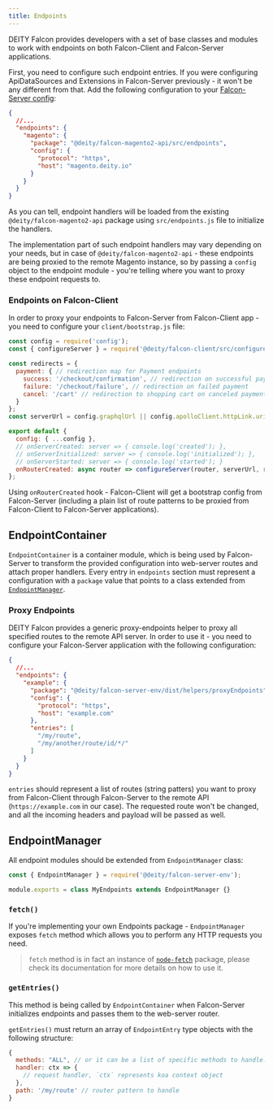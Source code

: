 ```yaml
---
title: Endpoints
---
```


DEITY Falcon provides developers with a set of base classes and modules to work with endpoints on both Falcon-Client
and Falcon-Server applications.

First, you need to configure such endpoint entries. If you were configuring ApiDataSources and
Extensions in Falcon-Server previously - it won't be any different from that. Add the following configuration to
your [Falcon-Server config](miscellaneous/config.md):

```json
{
  //...
  "endpoints": {
    "magento": {
      "package": "@deity/falcon-magento2-api/src/endpoints",
      "config": {
        "protocol": "https",
        "host": "magento.deity.io"
      }
    }
  }
}
```

As you can tell, endpoint handlers will be loaded from the existing `@deity/falcon-magento2-api` package
using `src/endpoints.js` file to initialize the handlers.

The implementation part of such endpoint handlers may vary depending on your needs, but in case of `@deity/falcon-magento2-api` -
these endpoints are being proxied to the remote Magento instance, so by passing a `config` object to the endpoint module -
you're telling where you want to proxy these endpoint requests to.

### Endpoints on Falcon-Client

In order to proxy your endpoints to Falcon-Server from Falcon-Client app - you need to configure your `client/bootstrap.js` file:

```js
const config = require('config');
const { configureServer } = require('@deity/falcon-client/src/configureServer');

const redirects = {
  payment: { // redirection map for Payment endpoints
    success: '/checkout/confirmation', // redirection on successful payment
    failure: '/checkout/failure', // redirection on failed payment
    cancel: '/cart' // redirection to shopping cart on canceled payment
  }
};
const serverUrl = config.graphqlUrl || config.apolloClient.httpLink.uri;

export default {
  config: { ...config },
  // onServerCreated: server => { console.log('created'); },
  // onServerInitialized: server => { console.log('initialized'); },
  // onServerStarted: server => { console.log('started'); }
  onRouterCreated: async router => configureServer(router, serverUrl, redirects)
};
```

Using `onRouterCreated` hook - Falcon-Client will get a bootstrap config from Falcon-Server (including a plain list
of route patterns to be proxied from Falcon-Client to Falcon-Server applications).

## EndpointContainer

`EndpointContainer` is a container module, which is being used by Falcon-Server to transform the provided configuration
into web-server routes and attach proper handlers. Every entry in `endpoints` section must represent a configuration
with a `package` value that points to a class extended from [`EndpointManager`](#endpointmanager).

### Proxy Endpoints

DEITY Falcon provides a generic proxy-endpoints helper to proxy all specified routes to the remote API server.
In order to use it - you need to configure your Falcon-Server application with the following configuration:

```json
{
  //...
  "endpoints": {
    "example": {
      "package": "@deity/falcon-server-env/dist/helpers/proxyEndpoints",
      "config": {
        "protocol": "https",
        "host": "example.com"
      },
      "entries": [
        "/my/route",
        "/my/another/route/id/*/"
      ]
    }
  }
}
```

`entries` should represent a list of routes (string patters) you want to proxy from Falcon-Client through Falcon-Server
to the remote API (`https://example.com` in our case). The requested route won't be changed, and all the incoming
headers and payload will be passed as well.

## EndpointManager

All endpoint modules should be extended from `EndpointManager` class:

```js
const { EndpointManager } = require('@deity/falcon-server-env');

module.exports = class MyEndpoints extends EndpointManager {}
```

### `fetch()`

If you're implementing your own Endpoints package - `EndpointManager` exposes `fetch` method which allows you
to perform any HTTP requests you need.

> `fetch` method is in fact an instance of [`node-fetch`](https://www.npmjs.com/package/node-fetch) package,
> please check its documentation for more details on how to use it.

### `getEntries()`

This method is being called by `EndpointContainer` when Falcon-Server initializes endpoints and passes them to
the web-server router.

`getEntries()` must return an array of `EndpointEntry` type objects with the following structure:

```js
{
  methods: "ALL", // or it can be a list of specific methods to handle: ['get', 'post']
  handler: ctx => {
    // request handler, `ctx` represents koa context object
  },
  path: '/my/route' // router pattern to handle
}
```

